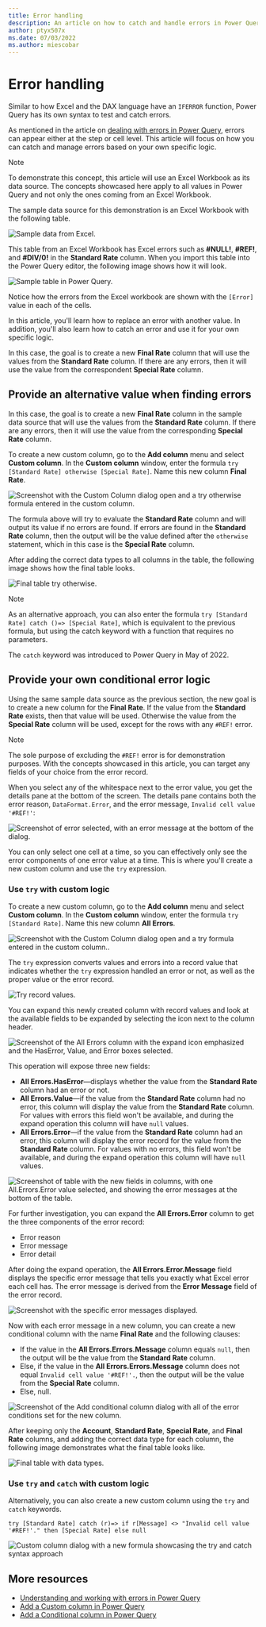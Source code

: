 ```yaml
---
title: Error handling
description: An article on how to catch and handle errors in Power Query using the syntax try and otherwise.
author: ptyx507x
ms.date: 07/03/2022
ms.author: miescobar
---
```


# Error handling

Similar to how Excel and the DAX language have an `IFERROR` function, Power Query has its own syntax to test and catch errors.

As mentioned in the article on [dealing with errors in Power Query](dealing-with-errors.md), errors can appear either at the step or cell level. This article will focus on how you can catch and manage errors based on your own specific logic.

>[!Note]
> To demonstrate this concept, this article will use an Excel Workbook as its data source. The concepts showcased here apply to all values in Power Query and not only the ones coming from an Excel Workbook.

The sample data source for this demonstration is an Excel Workbook with the following table.

![Sample data from Excel.](images/me-error-handling-sample-workbook.png)

This table from an Excel Workbook has Excel errors such as **#NULL!**, **#REF!**, and **#DIV/0!** in the **Standard Rate** column. When you import this table into the Power Query editor, the following image shows how it will look.

![Sample table in Power Query.](images/me-error-handling-sample-workbook-in-power-query.png)

Notice how the errors from the Excel workbook are shown with the `[Error]` value in each of the cells.

In this article, you'll learn how to replace an error with another value. In addition, you'll also learn how to catch an error and use it for your own specific logic.

In this case, the goal is to create a new **Final Rate** column that will use the values from the **Standard Rate** column. If there are any errors, then it will use the value from the correspondent **Special Rate** column.

## Provide an alternative value when finding errors

In this case, the goal is to create a new **Final Rate** column in the sample data source that will use the values from the **Standard Rate** column. If there are any errors, then it will use the value from the corresponding **Special Rate** column.

To create a new custom column, go to the **Add column** menu and select **Custom column**. In the **Custom column** window, enter the formula `try [Standard Rate] otherwise [Special Rate]`. Name this new column **Final Rate**.

![Screenshot with the Custom Column dialog open and a try otherwise formula entered in the custom column.](images/me-error-handling-try-otherwise-custom-column.png)

The formula above will try to evaluate the **Standard Rate** column and will output its value if no errors are found. If errors are found in the **Standard Rate** column, then the output will be the value defined after the `otherwise` statement, which in this case is the **Special Rate** column.

After adding the correct data types to all columns in the table, the following image shows how the final table looks.

![Final table try otherwise.](images/me-error-handling-try-otherwise-final-table.png)

>[!NOTE]
>As an alternative approach, you can also enter the formula `try [Standard Rate] catch ()=> [Special Rate]`, which is equivalent to the previous formula, but using the catch keyword with a function that requires no parameters.
>
>The `catch` keyword was introduced to Power Query in May of 2022.

## Provide your own conditional error logic

Using the same sample data source as the previous section, the new goal is to create a new column for the **Final Rate**. If the value from the **Standard Rate** exists, then that value will be used. Otherwise the value from the **Special Rate** column will be used, except for the rows with any `#REF!` error.

>[!Note]
> The sole purpose of excluding the `#REF!` error is for demonstration purposes. With the concepts showcased in this article, you can target any fields of your choice from the error record.

When you select any of the whitespace next to the error value, you get the details pane at the bottom of the screen. The details pane contains both the error reason, `DataFormat.Error`, and the error message, `Invalid cell value '#REF!'`:

![Screenshot of error selected, with an error message at the bottom of the dialog.](images/me-error-handling-sample-workbook-in-power-query-sample-error.png)

You can only select one cell at a time, so you can effectively only see the error components of one error value at a time. This is where you'll create a new custom column and use the `try` expression.

### Use `try` with custom logic

To create a new custom column, go to the **Add column** menu and select **Custom column**. In the **Custom column** window, enter the formula `try [Standard Rate]`. Name this new column **All Errors**.

![Screenshot with the Custom Column dialog open and a try formula entered in the custom column..](images/me-error-handling-try-custom-column.png)

The `try` expression converts values and errors into a record value that indicates whether the `try` expression handled an error or not, as well as the proper value or the error record.

![Try record values.](images/me-error-handling-try-record-column.png)

You can expand this newly created column with record values and look at the available fields to be expanded by selecting the icon next to the column header.

![Screenshot of the All Errors column with the expand icon emphasized and the HasError, Value, and Error boxes selected.](images/me-error-handling-try-record-expand-column.png)

This operation will expose three new fields:

* **All Errors.HasError**&mdash;displays whether the value from the **Standard Rate** column had an error or not.
* **All Errors.Value**&mdash;if the value from the **Standard Rate** column had no error, this column will display the value from the **Standard Rate** column. For values with errors this field won't be available, and during the expand operation this column will have `null` values.
* **All Errors.Error**&mdash;if the value from the **Standard Rate** column had an error, this column will display the error record for the value from the **Standard Rate** column. For values with no errors, this field won't be available, and during the expand operation this column will have `null` values.

![Screenshot of table with the new fields in columns, with one All.Errors.Error value selected, and showing the error messages at the bottom of the table.](images/me-error-handling-try-record-expanded-columns.png)

For further investigation, you can expand the **All Errors.Error** column to get the three components of the error record:

* Error reason
* Error message
* Error detail

After doing the expand operation, the **All Errors.Error.Message** field displays the specific error message that tells you exactly what Excel error each cell has. The error message is derived from the **Error Message** field of the error record.

![Screenshot with the specific error messages displayed.](images/me-error-handling-try-error-message.png)

Now with each error message in a new column, you can create a new conditional column with the name **Final Rate** and the following clauses:

* If the value in the **All Errors.Errors.Message** column equals `null`, then the output will be the value from the **Standard Rate** column.
* Else, if the value in the **All Errors.Errors.Message** column does not equal `Invalid cell value '#REF!'.`, then the output will be the value from the **Special Rate** column.
* Else, null.

![Screenshot of the Add conditional column dialog with all of the error conditions set for the new column.](images/me-error-handling-conditional-column.png)

After keeping only the **Account**, **Standard Rate**, **Special Rate**, and **Final Rate** columns, and adding the correct data type for each column, the following image demonstrates what the final table looks like.

![Final table with data types.](images/me-error-handling-try-final-table.png)

### Use `try` and `catch` with custom logic

Alternatively, you can also create a new custom column using the `try` and `catch` keywords.

`try [Standard Rate] catch (r)=> if r[Message] <> "Invalid cell value '#REF!'." then [Special Rate] else null`

![Custom column dialog with a new formula showcasing the try and catch syntax approach](media/error-handling/try-catch-approach.png)

## More resources

* [Understanding and working with errors in Power Query](dealing-with-errors.md)
* [Add a Custom column in Power Query](add-custom-column.md)
* [Add a Conditional column in Power Query](add-conditional-column.md)

